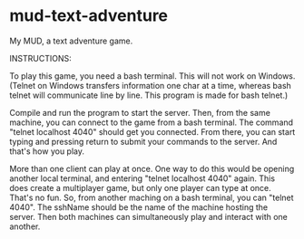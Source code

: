 # mud-text-adventure
My MUD, a text adventure game. 

INSTRUCTIONS:

To play this game, you need a bash terminal. This will not work on Windows. 
(Telnet on Windows transfers information one char at a time, whereas bash telnet
  will communicate line by line. This program is made for bash telnet.)
  
  Compile and run the program to start the server. 
  Then, from the same machine, you can connect to the game from a bash terminal. The command "telnet localhost 4040" should get
  you connected. From there, you can start typing and pressing return to submit your commands to the server. 
  And that's how you play. 
  
  More than one client can play at once. One way to do this would be opening another local terminal,
  and entering "telnet localhost 4040" again. This does create a multiplayer game, but only one player
  can type at once. That's no fun. So, from another maching on a bash terminal, you can "telnet <sshName> 4040".
  The sshName should be the name of the machine hosting the server. Then both machines can simultaneously play
  and interact with one another. 
  
  
  

